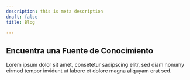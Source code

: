 ```yaml
---
description: this is meta description
draft: false
title: Blog

---
```

## Encuentra una **Fuente de Conocimiento**

Lorem ipsum dolor sit amet, consetetur sadipscing elitr, sed diam nonumy eirmod tempor invidunt ut labore et dolore magna aliquyam erat sed.

